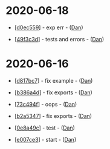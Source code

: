 
# 2020-06-18
- [[d0ec559](https://github.com/dan-online/deno-fs/commit/d0ec5595aa69c6d24de8c743da79c4440fe6e087)] - exp err - ([Dan](Dan))

- [[49f3c3d](https://github.com/dan-online/deno-fs/commit/49f3c3da16df28af2bd70250b80ba76bc4ff4751)] - tests and errors - ([Dan](Dan))

# 2020-06-16
- [[d817bc7](https://github.com/dan-online/deno-fs/commit/d817bc7c8120fc548f359d25eb9eb5c93f74a915)] - fix example - ([Dan](Dan))

- [[b386a4d](https://github.com/dan-online/deno-fs/commit/b386a4d2e26a4a0455e2f8e17dbd981cfa80077a)] - fix exports - ([Dan](Dan))

- [[73c494f](https://github.com/dan-online/deno-fs/commit/73c494f935cf30b74dd0df57e47437a97f7b2618)] - oops - ([Dan](Dan))

- [[b2a5347](https://github.com/dan-online/deno-fs/commit/b2a53475230daff3da09a763931e7e788c55a499)] - fix exports - ([Dan](Dan))

- [[0e8a49c](https://github.com/dan-online/deno-fs/commit/0e8a49ce60dff82b61a945c1a9219727ef396f82)] - test - ([Dan](Dan))

- [[e007ce3](https://github.com/dan-online/deno-fs/commit/e007ce3ac2e450be184693cbcd0f0075dc778934)] - start - ([Dan](Dan))